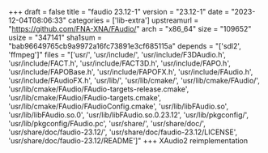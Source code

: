 +++
draft = false
title = "faudio 23.12-1"
version = "23.12-1"
date = "2023-12-04T08:06:33"
categories = ['lib-extra']
upstreamurl = "https://github.com/FNA-XNA/FAudio/"
arch = "x86_64"
size = "109652"
usize = "347141"
sha1sum = "bab96649765cb9a9972a16fc73891e3cf685115a"
depends = "['sdl2', 'ffmpeg']"
files = "['usr/', 'usr/include/', 'usr/include/F3DAudio.h', 'usr/include/FACT.h', 'usr/include/FACT3D.h', 'usr/include/FAPO.h', 'usr/include/FAPOBase.h', 'usr/include/FAPOFX.h', 'usr/include/FAudio.h', 'usr/include/FAudioFX.h', 'usr/lib/', 'usr/lib/cmake/', 'usr/lib/cmake/FAudio/', 'usr/lib/cmake/FAudio/FAudio-targets-release.cmake', 'usr/lib/cmake/FAudio/FAudio-targets.cmake', 'usr/lib/cmake/FAudio/FAudioConfig.cmake', 'usr/lib/libFAudio.so', 'usr/lib/libFAudio.so.0', 'usr/lib/libFAudio.so.0.23.12', 'usr/lib/pkgconfig/', 'usr/lib/pkgconfig/FAudio.pc', 'usr/share/', 'usr/share/doc/', 'usr/share/doc/faudio-23.12/', 'usr/share/doc/faudio-23.12/LICENSE', 'usr/share/doc/faudio-23.12/README']"
+++
XAudio2 reimplementation